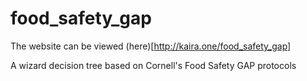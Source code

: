 # food_safety_gap

The website can be viewed (here)[http://kaira.one/food_safety_gap]


A wizard decision tree based on Cornell's Food Safety GAP protocols
